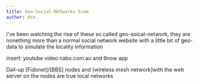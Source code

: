 ```yaml
---
title: Geo-Social-Networks Scam
author: dcn
---
```


I've been watching the rise of these
so called geo-soical-network, they are nonething
more than a normal social network website
with a little bit of geo-data to simulate
the locality information

insert: youtube video nabo.com.au and 9now app

Dail-up [Fidonet]/[BBS] nodes and
[wireless mesh network]with the web
server on the nodes are true local
networks